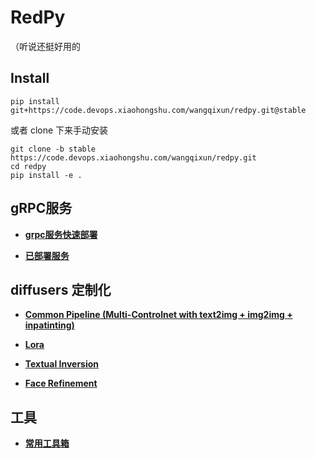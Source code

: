 # RedPy
（听说还挺好用的

## Install
```
pip install git+https://code.devops.xiaohongshu.com/wangqixun/redpy.git@stable
```

或者 clone 下来手动安装

```
git clone -b stable https://code.devops.xiaohongshu.com/wangqixun/redpy.git
cd redpy
pip install -e .
```



## gRPC服务



+ [**grpc服务快速部署**](redpy/grpc/server/common)

+ [**已部署服务**](redpy/grpc)


<!-- 
+ [**实例分割**](redpy/grpc/server/instance_segm)

+ [**天空分割**](redpy/grpc/server/sky_segmentation)

+ [**深度估计**](redpy/grpc/server/depth_estimation)

+ [**主体分割**](redpy/grpc/server/salient_object_segm)

+ [**人脸信息**](redpy/grpc/server/arcface)

+ [**BLIP2图像打标**](redpy/grpc/server/blip2)

+ [**英译汉**](redpy/grpc/server/translate)
 -->

## diffusers 定制化

+ [**Common Pipeline (Multi-Controlnet with text2img + img2img + inpatinting)**](redpy/diffusers_custom/controlnet)

+ [**Lora**](redpy/diffusers_custom/lora)

+ [**Textual Inversion**](redpy/diffusers_custom/textual_inversion)

+ [**Face Refinement**](redpy/diffusers_custom/)


## 工具
+ [**常用工具箱**](redpy/utils_redpy)

